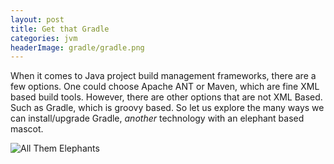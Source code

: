 ```yaml
---
layout: post
title: Get that Gradle
categories: jvm
headerImage: gradle/gradle.png
---
```


When it comes to Java project build management frameworks, there are a few options.
One could choose Apache ANT or Maven, which are fine XML based build tools.
However, there are other options that are not XML Based. 
Such as Gradle, which is groovy based. 
So let us explore the many ways we can install/upgrade Gradle, _another_ technology with an elephant based mascot.


![All Them Elephants]({{site.imageDir}}gradle/elephants.png)